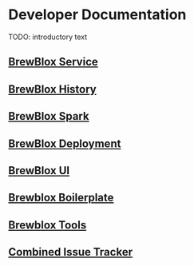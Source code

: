 # Developer Documentation

TODO: introductory text

## [BrewBlox Service](https://github.com/brewblox/brewblox-service)

## [BrewBlox History](https://github.com/brewblox/brewblox-history)

## [BrewBlox Spark](https://github.com/brewblox/brewblox-devcon-spark)

## [BrewBlox Deployment](https://github.com/brewblox/brewblox-deployment)

## [BrewBlox UI](https://github.com/brewblox/brewblox-ui)

## [Brewblox Boilerplate](https://github.com/brewblox/brewblox-boilerplate)

## [Brewblox Tools](https://github.com/brewblox/brewblox-tools)

## [Combined Issue Tracker](https://waffle.io/BrewBlox/waffle)